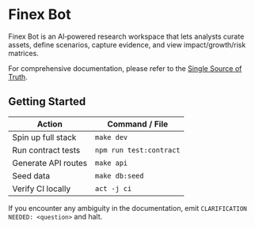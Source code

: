 # Finex Bot

Finex Bot is an AI‑powered research workspace that lets analysts curate assets, define scenarios, capture evidence, and view impact/growth/risk matrices.

For comprehensive documentation, please refer to the [Single Source of Truth](./docs/ground-truth.md).

## Getting Started

| Action | Command / File |
|--------|----------------|
| Spin up full stack | `make dev` |
| Run contract tests | `npm run test:contract` |
| Generate API routes | `make api` |
| Seed data | `make db:seed` |
| Verify CI locally | `act -j ci` |

If you encounter any ambiguity in the documentation, emit `CLARIFICATION NEEDED: <question>` and halt.
